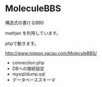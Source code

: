 MoleculeBBS
======

構造式の書けるBBS

mathjax を利用しています。

phpで動きます。

http://www.nippon.vacau.com/MoleculeBBS/


* connection.php
 * DBへの接続設定
* mysql/dump.sql
 * データベーススキーマ
